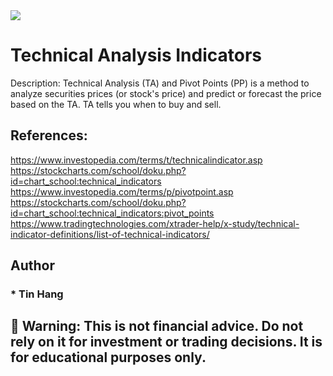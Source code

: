 <img src="Title.PNG">

# Technical Analysis Indicators
Description: Technical Analysis (TA) and Pivot Points (PP) is a method to analyze securities prices (or stock's price) and predict or forecast the price based on the TA. TA tells you when to buy and sell.    

## References:
https://www.investopedia.com/terms/t/technicalindicator.asp  
https://stockcharts.com/school/doku.php?id=chart_school:technical_indicators  
https://www.investopedia.com/terms/p/pivotpoint.asp  
https://stockcharts.com/school/doku.php?id=chart_school:technical_indicators:pivot_points  
https://www.tradingtechnologies.com/xtrader-help/x-study/technical-indicator-definitions/list-of-technical-indicators/  

## Author  
### * Tin Hang  
## 🔴 Warning: This is not financial advice. Do not rely on it for investment or trading decisions. It is for educational purposes only.  

